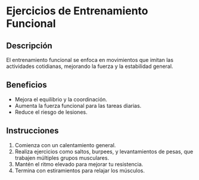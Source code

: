 # Ejercicios de Entrenamiento Funcional

## Descripción
El entrenamiento funcional se enfoca en movimientos que imitan las actividades cotidianas, mejorando la fuerza y la estabilidad general.

## Beneficios
- Mejora el equilibrio y la coordinación.
- Aumenta la fuerza funcional para las tareas diarias.
- Reduce el riesgo de lesiones.

## Instrucciones
1. Comienza con un calentamiento general.
2. Realiza ejercicios como saltos, burpees, y levantamientos de pesas, que trabajen múltiples grupos musculares.
3. Mantén el ritmo elevado para mejorar tu resistencia.
4. Termina con estiramientos para relajar los músculos.



